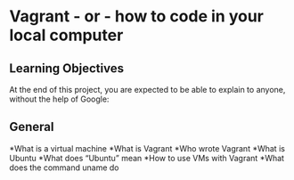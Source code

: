 # Vagrant - or - how to code in your local computer
## Learning Objectives
At the end of this project, you are expected to be able to explain to anyone, without the help of Google:
## General
*What is a virtual machine
*What is Vagrant
*Who wrote Vagrant
*What is Ubuntu
*What does “Ubuntu” mean
*How to use VMs with Vagrant
*What does the command uname do
